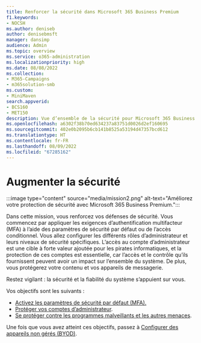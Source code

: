 ```yaml
---
title: Renforcer la sécurité dans Microsoft 365 Business Premium
f1.keywords:
- NOCSH
ms.author: deniseb
author: denisebmsft
manager: dansimp
audience: Admin
ms.topic: overview
ms.service: o365-administration
ms.localizationpriority: high
ms.date: 08/08/2022
ms.collection:
- M365-Campaigns
- m365solution-smb
ms.custom:
- MiniMaven
search.appverid:
- BCS160
- MET150
description: Vue d’ensemble de la sécurité pour Microsoft 365 Business Premium qui fournit des outils de cybersécurité tels que l’authentification multifacteur que vous pouvez utiliser pour empêcher les cyberattaques.
ms.openlocfilehash: a6302f38b70ed634237a83751d0026d2ef160695
ms.sourcegitcommit: 402e0b2095b6cb141b8525a53194d47357bcd612
ms.translationtype: HT
ms.contentlocale: fr-FR
ms.lasthandoff: 08/09/2022
ms.locfileid: "67285162"
---
```

# <a name="bump-up-security"></a>Augmenter la sécurité

:::image type="content" source="media/mission2.png" alt-text="Améliorez votre protection de sécurité avec Microsoft 365 Business Premium.":::

Dans cette mission, vous renforcez vos défenses de sécurité. Vous commencez par appliquer les exigences d’authentification multifacteur (MFA) à l’aide des paramètres de sécurité par défaut ou de l’accès conditionnel. Vous allez configurer les différents rôles d’administrateur et leurs niveaux de sécurité spécifiques. L’accès au compte d’administrateur est une cible à forte valeur ajoutée pour les pirates informatiques, et la protection de ces comptes est essentielle, car l’accès et le contrôle qu’ils fournissent peuvent avoir un impact sur l’ensemble du système. De plus, vous protégerez votre contenu et vos appareils de messagerie.

Restez vigilant : la sécurité et la fiabilité du système s’appuient sur vous.

Vos objectifs sont les suivants :

- [Activez les paramètres de sécurité par défaut (MFA).](m365bp-conditional-access.md)
- [Protéger vos comptes d’administrateur](m365bp-protect-admin-accounts.md).
- [Se protéger contre les programmes malveillants et les autres menaces](m365bp-increase-protection.md).

Une fois que vous avez atteint ces objectifs, passez à [Configurer des appareils non gérés (BYOD)](m365bp-devices-overview.md).

